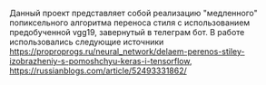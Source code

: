 Данный проект представляет собой реализацию "медленного" попиксельного алгоритма переноса стиля с использованием предобученной vgg19, завернутый в телеграм бот.
В работе использовались следующие источники https://proproprogs.ru/neural_network/delaem-perenos-stiley-izobrazheniy-s-pomoshchyu-keras-i-tensorflow, https://russianblogs.com/article/52493331862/
